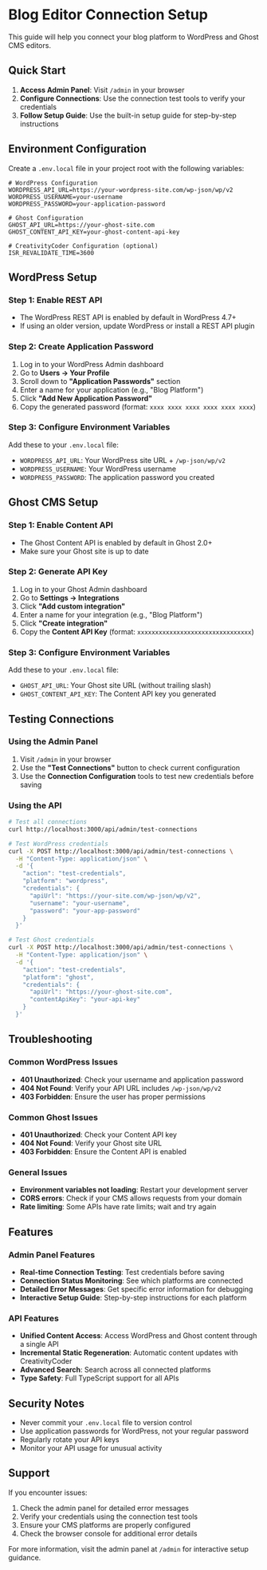 # Blog Editor Connection Setup

This guide will help you connect your blog platform to WordPress and Ghost CMS editors.

## Quick Start

1. **Access Admin Panel**: Visit `/admin` in your browser
2. **Configure Connections**: Use the connection test tools to verify your credentials
3. **Follow Setup Guide**: Use the built-in setup guide for step-by-step instructions

## Environment Configuration

Create a `.env.local` file in your project root with the following variables:

```env
# WordPress Configuration
WORDPRESS_API_URL=https://your-wordpress-site.com/wp-json/wp/v2
WORDPRESS_USERNAME=your-username
WORDPRESS_PASSWORD=your-application-password

# Ghost Configuration
GHOST_API_URL=https://your-ghost-site.com
GHOST_CONTENT_API_KEY=your-ghost-content-api-key

# CreativityCoder Configuration (optional)
ISR_REVALIDATE_TIME=3600
```

## WordPress Setup

### Step 1: Enable REST API

- The WordPress REST API is enabled by default in WordPress 4.7+
- If using an older version, update WordPress or install a REST API plugin

### Step 2: Create Application Password

1. Log in to your WordPress Admin dashboard
2. Go to **Users → Your Profile**
3. Scroll down to **"Application Passwords"** section
4. Enter a name for your application (e.g., "Blog Platform")
5. Click **"Add New Application Password"**
6. Copy the generated password (format: `xxxx xxxx xxxx xxxx xxxx xxxx`)

### Step 3: Configure Environment Variables

Add these to your `.env.local` file:

- `WORDPRESS_API_URL`: Your WordPress site URL + `/wp-json/wp/v2`
- `WORDPRESS_USERNAME`: Your WordPress username
- `WORDPRESS_PASSWORD`: The application password you created

## Ghost CMS Setup

### Step 1: Enable Content API

- The Ghost Content API is enabled by default in Ghost 2.0+
- Make sure your Ghost site is up to date

### Step 2: Generate API Key

1. Log in to your Ghost Admin dashboard
2. Go to **Settings → Integrations**
3. Click **"Add custom integration"**
4. Enter a name for your integration (e.g., "Blog Platform")
5. Click **"Create integration"**
6. Copy the **Content API Key** (format: `xxxxxxxxxxxxxxxxxxxxxxxxxxxxxxxx`)

### Step 3: Configure Environment Variables

Add these to your `.env.local` file:

- `GHOST_API_URL`: Your Ghost site URL (without trailing slash)
- `GHOST_CONTENT_API_KEY`: The Content API key you generated

## Testing Connections

### Using the Admin Panel

1. Visit `/admin` in your browser
2. Use the **"Test Connections"** button to check current configuration
3. Use the **Connection Configuration** tools to test new credentials before saving

### Using the API

```bash
# Test all connections
curl http://localhost:3000/api/admin/test-connections

# Test WordPress credentials
curl -X POST http://localhost:3000/api/admin/test-connections \
  -H "Content-Type: application/json" \
  -d '{
    "action": "test-credentials",
    "platform": "wordpress",
    "credentials": {
      "apiUrl": "https://your-site.com/wp-json/wp/v2",
      "username": "your-username",
      "password": "your-app-password"
    }
  }'

# Test Ghost credentials
curl -X POST http://localhost:3000/api/admin/test-connections \
  -H "Content-Type: application/json" \
  -d '{
    "action": "test-credentials",
    "platform": "ghost",
    "credentials": {
      "apiUrl": "https://your-ghost-site.com",
      "contentApiKey": "your-api-key"
    }
  }'
```

## Troubleshooting

### Common WordPress Issues

- **401 Unauthorized**: Check your username and application password
- **404 Not Found**: Verify your API URL includes `/wp-json/wp/v2`
- **403 Forbidden**: Ensure the user has proper permissions

### Common Ghost Issues

- **401 Unauthorized**: Check your Content API key
- **404 Not Found**: Verify your Ghost site URL
- **403 Forbidden**: Ensure the Content API is enabled

### General Issues

- **Environment variables not loading**: Restart your development server
- **CORS errors**: Check if your CMS allows requests from your domain
- **Rate limiting**: Some APIs have rate limits; wait and try again

## Features

### Admin Panel Features

- **Real-time Connection Testing**: Test credentials before saving
- **Connection Status Monitoring**: See which platforms are connected
- **Detailed Error Messages**: Get specific error information for debugging
- **Interactive Setup Guide**: Step-by-step instructions for each platform

### API Features

- **Unified Content Access**: Access WordPress and Ghost content through a single API
- **Incremental Static Regeneration**: Automatic content updates with CreativityCoder
- **Advanced Search**: Search across all connected platforms
- **Type Safety**: Full TypeScript support for all APIs

## Security Notes

- Never commit your `.env.local` file to version control
- Use application passwords for WordPress, not your regular password
- Regularly rotate your API keys
- Monitor your API usage for unusual activity

## Support

If you encounter issues:

1. Check the admin panel for detailed error messages
2. Verify your credentials using the connection test tools
3. Ensure your CMS platforms are properly configured
4. Check the browser console for additional error details

For more information, visit the admin panel at `/admin` for interactive setup guidance.
